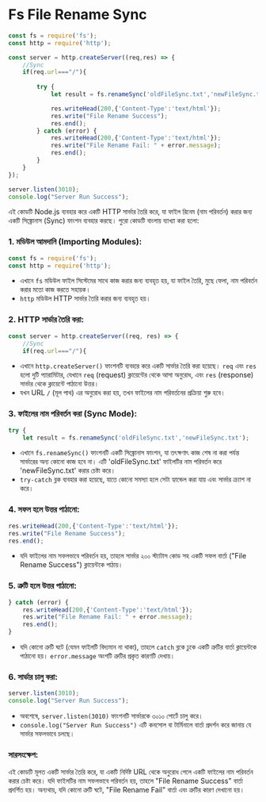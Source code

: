 # **Fs File Rename Sync**

```jsx
const fs = require('fs');
const http = require('http');

const server = http.createServer((req,res) => {
    //Sync
    if(req.url==="/"){
        
        try {
            let result = fs.renameSync('oldFileSync.txt','newFileSync.txt');

            res.writeHead(200,{'Content-Type':'text/html'});
            res.write("File Rename Success");
            res.end();
        } catch (error) {
            res.writeHead(200,{'Content-Type':'text/html'});
            res.write("File Rename Fail: " + error.message);
            res.end();
        }
    }
});

server.listen(3010);
console.log("Server Run Success");
```

এই কোডটি Node.js ব্যবহার করে একটি HTTP সার্ভার তৈরি করে, যা ফাইল রিনেম (নাম পরিবর্তন) করার জন্য একটি সিঙ্ক্রোনাস (Sync) ফাংশন ব্যবহার করছে। পুরো কোডটি বাংলায় ব্যাখ্যা করা হলো:

### 1. **মডিউল আমদানি (Importing Modules):**

```jsx
const fs = require('fs');
const http = require('http');
```

- এখানে `fs` মডিউল ফাইল সিস্টেমের সাথে কাজ করার জন্য ব্যবহৃত হয়, যা ফাইল তৈরি, মুছে ফেলা, নাম পরিবর্তন করার মতো কাজ করতে সহায়ক।
- `http` মডিউল HTTP সার্ভার তৈরি করার জন্য ব্যবহৃত হয়।

### 2. **HTTP সার্ভার তৈরি করা:**

```jsx
const server = http.createServer((req, res) => {
    //Sync
    if(req.url==="/"){
```

- এখানে `http.createServer()` ফাংশনটি ব্যবহার করে একটি সার্ভার তৈরি করা হয়েছে। `req` এবং `res` হলো দুটি প্যারামিটার, যেখানে `req` (request) ক্লায়েন্টের থেকে আসা অনুরোধ, এবং `res` (response) সার্ভার থেকে ক্লায়েন্টে পাঠানো উত্তর।
- যখন URL `/` (মূল পাথ) এর অনুরোধ করা হয়, তখন ফাইলের নাম পরিবর্তনের প্রক্রিয়া শুরু হবে।

### 3. **ফাইলের নাম পরিবর্তন করা (Sync Mode):**

```jsx
try {
    let result = fs.renameSync('oldFileSync.txt','newFileSync.txt');
```

- এখানে `fs.renameSync()` ফাংশনটি একটি সিঙ্ক্রোনাস ফাংশন, যা তৎক্ষণাৎ কাজ শেষ না করা পর্যন্ত সার্ভারের অন্য কোনো কাজ হবে না। এটি 'oldFileSync.txt' ফাইলটির নাম পরিবর্তন করে 'newFileSync.txt' করার চেষ্টা করে।
- `try-catch` ব্লক ব্যবহার করা হয়েছে, যাতে কোনো সমস্যা হলে সেটা হ্যান্ডেল করা যায় এবং সার্ভার ক্র্যাশ না করে।

### 4. **সফল হলে উত্তর পাঠানো:**

```jsx
res.writeHead(200,{'Content-Type':'text/html'});
res.write("File Rename Success");
res.end();
```

- যদি ফাইলের নাম সফলভাবে পরিবর্তন হয়, তাহলে সার্ভার ২০০ স্ট্যাটাস কোড সহ একটি সফল বার্তা ("File Rename Success") ক্লায়েন্টকে পাঠায়।

### 5. **ত্রুটি হলে উত্তর পাঠানো:**

```jsx
} catch (error) {
    res.writeHead(200,{'Content-Type':'text/html'});
    res.write("File Rename Fail: " + error.message);
    res.end();
}
```

- যদি কোনো ত্রুটি ঘটে (যেমন ফাইলটি বিদ্যমান না থাকা), তাহলে `catch` ব্লকে ঢুকে একটি ত্রুটির বার্তা ক্লায়েন্টকে পাঠানো হয়। `error.message` অংশটি ত্রুটির প্রকৃত কারণটি দেখায়।

### 6. **সার্ভার চালু করা:**

```jsx
server.listen(3010);
console.log("Server Run Success");
```

- অবশেষে, `server.listen(3010)` ফাংশনটি সার্ভারকে ৩০১০ পোর্টে চালু করে।
- `console.log("Server Run Success")` এটি কনসোল বা টার্মিনালে বার্তা প্রদর্শন করে জানায় যে সার্ভার সফলভাবে চলছে।

### সারসংক্ষেপ:

এই কোডটি মূলত একটি সার্ভার তৈরি করে, যা একটি নির্দিষ্ট URL থেকে অনুরোধ পেলে একটি ফাইলের নাম পরিবর্তন করার চেষ্টা করে। যদি ফাইলটির নাম সফলভাবে পরিবর্তন হয়, তাহলে "File Rename Success" বার্তা প্রদর্শিত হয়। অন্যথায়, যদি কোনো ত্রুটি ঘটে, "File Rename Fail" বার্তা এবং ত্রুটির কারণ দেখানো হয়।